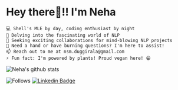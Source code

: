 # Hey there👋!! I'm Neha

    💻 Shell's MLE by day, coding enthusiast by night
    🌱 Delving into the fascinating world of NLP
    👯 Seeking exciting collaborations for mind-blowing NLP projects
    💬 Need a hand or have burning questions? I'm here to assist!
    📫 Reach out to me at nsm.duggirala@gmail.com
    ⚡ Fun fact: I'm powered by plants! Proud vegan here! 😁
    
 ![Neha's github stats](https://github-readme-stats.vercel.app/api?username=neha-duggirala&show_icons=true&theme=radical)

![Follows](https://img.shields.io/github/followers/neha-duggirala?style=social)
[![Linkedin Badge](https://img.shields.io/badge/-LinkedIn-blue?style=flat-square&logo=Linkedin&logoColor=white&link=https://www.linkedin.com/in/neha-duggirala/)](https://www.linkedin.com/in/neha-duggirala/)
